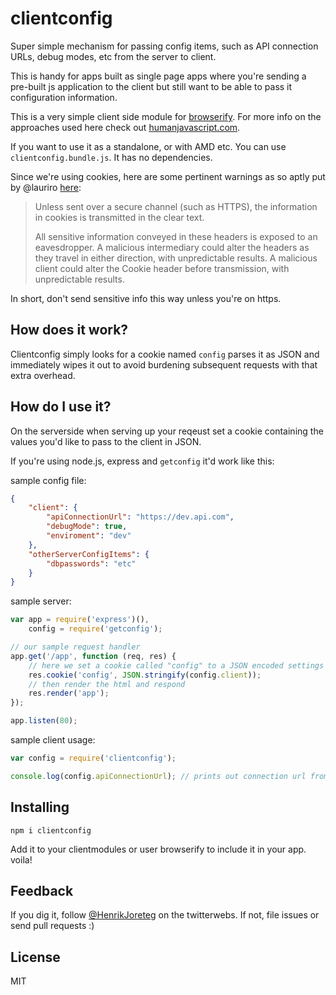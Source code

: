 # clientconfig

Super simple mechanism for passing config items, such as API connection URLs, debug modes, etc from the server to client.

This is handy for apps built as single page apps where you're sending a pre-built js application to the client but still want to be able to pass it configuration information.

This is a very simple client side module for [browserify](https://github.com/substack/node-browserify). For more info on the approaches used here check out [humanjavascript.com](http://humanjavascript.com).

If you want to use it as a standalone, or with AMD etc. You can use `clientconfig.bundle.js`. It has no dependencies.

Since we're using cookies, here are some pertinent warnings as so aptly put by @lauriro [here](https://github.com/litejs/browser-cookie-lite#notes):

>Unless sent over a secure channel (such as HTTPS), the information in cookies is transmitted in the clear text.
>
>All sensitive information conveyed in these headers is exposed to an eavesdropper.
>A malicious intermediary could alter the headers as they travel in either direction, with unpredictable results.
>A malicious client could alter the Cookie header before transmission, with unpredictable results.

In short, don't send sensitive info this way unless you're on https.

## How does it work?

Clientconfig simply looks for a cookie named `config` parses it as JSON and immediately wipes it out to avoid burdening subsequent requests with that extra overhead.

## How do I use it?

On the serverside when serving up your reqeust set a cookie containing the values you'd like to pass to the client in JSON.  

If you're using node.js, express and `getconfig` it'd work like this:

sample config file:

```json
{
    "client": {
        "apiConnectionUrl": "https://dev.api.com",
        "debugMode": true,
        "enviroment": "dev"
    },
    "otherServerConfigItems": {
        "dbpasswords": "etc"
    }
}
```

sample server:

```js
var app = require('express')(),
    config = require('getconfig');

// our sample request handler
app.get('/app', function (req, res) {
    // here we set a cookie called "config" to a JSON encoded settings object
    res.cookie('config', JSON.stringify(config.client));
    // then render the html and respond
    res.render('app');
});

app.listen(80);
```

sample client usage:

```js
var config = require('clientconfig');

console.log(config.apiConnectionUrl); // prints out connection url from server config JSON file

```

## Installing

```
npm i clientconfig
```

Add it to your clientmodules or user browserify to include it in your app. voila!


## Feedback

If you dig it, follow [@HenrikJoreteg](http://twitter.com/henrikjoreteg) on the twitterwebs. If not, file issues or send pull requests :)

## License

MIT
